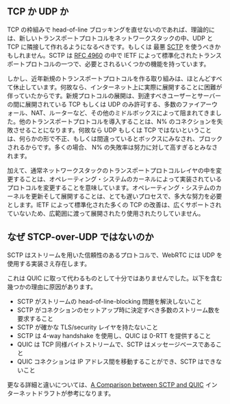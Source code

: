 ## TCP か UDP か

TCP の枠組みで head-of-line ブロッキングを直せないのであれば、理論的には、新しいトランスポートプロトコルをネットワークスタックの中、UDP と TCP に隣接して作れるようになるべきです。もしくは 最悪 [SCTP](https://en.wikipedia.org/wiki/Stream_Control_Transmission_Protocol) を使うべきかもしれません。SCTP は [RFC 4960](https://tools.ietf.org/html/rfc4960) の中で IETF によって標準化されたトランスポートプロトコルの一つで、必要とされるいくつかの機能を持っています。

しかし、近年新規のトランスポートプロトコルを作る取り組みは、ほとんどすべて休止しています。何故なら、インターネット上に実際に展開することに困難が伴っていたからです。新規プロトコルの展開は、到達すべきユーザーとサーバーの間に展開されている TCP もしくは UDP のみ許可する、多数のファイアーウォール、NAT、ルーターなど、その他のミドルボックスによって阻まれてきました。他のトランスポートプロトコルを導入することは、N% のコネクションを失敗させることになります。何故なら UDP もしくは TCP ではないということは、何らかの形で不正、もしくは間違っているとボックスにみなされ、ブロックされるからです。多くの場合、 N% の失敗率は努力に対して高すぎるとみなされます。

加えて、通常ネットワークスタックのトランスポートプロトコルレイヤの中を変更することは、オペレーティング・システムのカーネルによって実装されているプロトコルを変更することを意味しています。オペレーティング・システムのカーネルを更新そして展開することは、とても遅いプロセスで、多大な努力を必要とします。IETF によって標準化された多くの TCP の改善は、広くサポートされていないため、広範囲に渡って展開されたり使用されたりしていません。

## なぜ STCP-over-UDP ではないのか
SCTP はストリームを用いた信頼性のあるプロトコルで、WebRTC には UDP を使用する実装さえ存在します。

これは QUIC に取って代わるものとして十分ではありませんでした。以下を含む幾つかの理由に原因があります。

 - SCTP がストリームの head-of-line-blocking 問題を解決しないこと
 - SCTP がコネクションのセットアップ時に決定すべき多数のストリーム数を要求すること
 - SCTP が確かな TLS/security レイヤを持たないこと
 - SCTP は 4-way handshake を使用し、QUIC は 0-RTT を提供すること
 - QUIC は TCP 同様バイトストリームで、SCTP はメッセージベースであること
 - QUIC コネクションは IP アドレス間を移動することができ、SCTP はできないこと

更なる詳細と違いについては、[A Comparison between SCTP and
QUIC](https://tools.ietf.org/html/draft-joseph-quic-comparison-quic-sctp-00) インターネットドラフトが参考になります。
